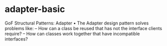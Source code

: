 # adapter-basic
GoF Structural Patterns: Adapter
• The Adapter design pattern solves problems like:
– How can a class be reused that has not the interface clients require?
– How can classes work together that have incompatible interfaces?
